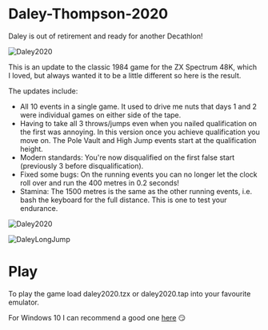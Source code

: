 # Daley-Thompson-2020

Daley is out of retirement and ready for another Decathlon!

![Daley2020](https://user-images.githubusercontent.com/40662598/71629129-9f6d2900-2bf3-11ea-934a-a0665d7ba079.jpg)

This is an update to the classic 1984 game for the ZX Spectrum 48K, which I loved, but always wanted it to be a little different so here is the result.  

The updates include:

* All 10 events in a single game.  It used to drive me nuts that days 1 and 2 were individual games on either side of the tape.
* Having to take all 3 throws/jumps even when you nailed qualification on the first was annoying.  In this version once you achieve qualification you move on.  The Pole Vault and High Jump events start at the qualification height.
* Modern standards: You're now disqualified on the first false start (previously 3 before disqualification).
* Fixed some bugs: On the running events you can no longer let the clock roll over and run the 400 metres in 0.2 seconds!
* Stamina: The 1500 metres is the same as the other running events, i.e. bash the keyboard for the full distance.  This is one to test your endurance.

![Daley2020](https://user-images.githubusercontent.com/40662598/71630750-aea4a480-2bfc-11ea-8516-ac144fca36de.png)

![DaleyLongJump](https://user-images.githubusercontent.com/40662598/71630766-cb40dc80-2bfc-11ea-91ba-c5c61ec740b3.png)

# Play

To play the game load daley2020.tzx or daley2020.tap into your favourite emulator.

For Windows 10 I can recommend a good one [here](https://www.microsoft.com/store/apps/9NBLGGH2NZXB) :smirk:
